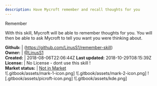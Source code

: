 ```yaml
---
description: Have Mycroft remember and recall thoughts for you
---
```

Remember

With this skill, Mycroft will be able to remember thoughts for you. You will then be able to ask Mycroft to tell you want you were thinking about.

**Github:** | (https://github.com/LinusS1/remember-skill)  
**Owner:** | [@LinusS1](https://github.com/LinusS1)  
**Created:** | 2018-08-06T22:06:44Z  **Last updated:** 2018-10-29T08:15:39Z  
**License:** | No License - dont use this skill !  
**Market status:** | [Not in Market](https://market.mycroft.ai/skill/)  
 ![.gitbook/assets/mark-1-icon.png]  ![.gitbook/assets/mark-2-icon.png]  ![.gitbook/assets/picroft-icon.png]  ![.gitbook/assets/kde.png]  

